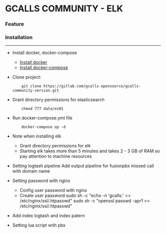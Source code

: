 # GCALLS COMMUNITY - ELK

### Feature

### Installation

***
* Install docker, docker-compose
    * [Install docker](https://docs.docker.com/engine/install/ubuntu/)
    * [Install docker-compose](https://docs.docker.com/compose/install/)

* Clone project:

    ~~~
        git clone https://gitlab.com/gcalls-opensource/gcalls-community-version.git
    ~~~

* Grant directory permissions for elasticsearch
    ~~~
        chmod 777 data/es01
    ~~~
* Run docker-compose.yml file
    ~~~
        docker-compose up -d
    ~~~
* Note when installing elk
    * Grant directory permissions for elk
    * Starting elk takes more than 5 minutes and takes 2 - 3 GB of RAM so pay attention to machine resources
* Setting logtash pipeline
    Add output pipeline for fusionpbx missed call with domain name
* Setting password with nginx
    * Config user password with nginx
    * Create user password
        sudo sh -c "echo -n 'gcalls:' >> /etc/nginx/ssl/.htpasswd"
        sudo sh -c "openssl passwd -apr1 >> /etc/nginx/ssl/.htpasswd"
* Add index logtash and index patern
* Setting lua script with pbx 
